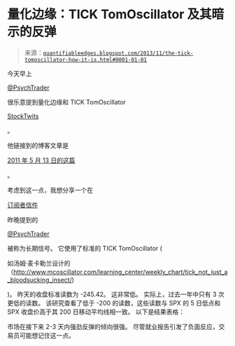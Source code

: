 <!--yml

分类：未分类

日期：2024-05-18 08:38:56

-->

# 量化边缘：TICK TomOscillator 及其暗示的反弹

> 来源：[`quantifiableedges.blogspot.com/2013/11/the-tick-tomoscillator-how-it-is.html#0001-01-01`](http://quantifiableedges.blogspot.com/2013/11/the-tick-tomoscillator-how-it-is.html#0001-01-01)

今天早上

[@PsychTrader](http://stocktwits.com/PsychTrader)

很乐意提到量化边缘和 TICK TomOscillator

[StockTwits](http://stocktwits.com/)

。

他链接到的博客文章是

[2011 年 5 月 13 日的这篇](http://quantifiableedges.blogspot.com/2011/05/how-nyse-closing-tick-can-be-utilized.html)

。

考虑到这一点，我想分享一个在

[订阅者信件](http://www.quantifiableedges.com/gold.html)

昨晚提到的

[@PsychTrader](http://stocktwits.com/PsychTrader)

被称为长期信号。 它使用了标准的 TICK TomOscillator (

如汤姆·麦卡勒兰设计的（http://www.mcoscillator.com/learning_center/weekly_chart/tick_not_just_a_bloodsucking_insect/)

)。 昨天的收盘标准读数为 -245.42。 这非常低。 实际上，过去一年中只有 3 次更低的读数。 该研究查看了低于 -200 的读数，这些读数与 SPX 的 5 日低点和 SPX 收盘价高于其 200 日移动平均线相一致。 以下是结果表格：

市场在接下来 2-3 天内强劲反弹的倾向很强。 尽管就业报告引发了负面反应，交易员可能想记住这一点。
